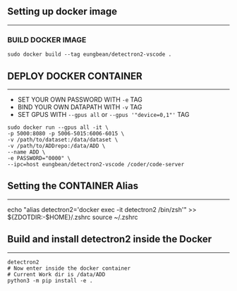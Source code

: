 

## Setting up docker image
---
<!-- ### (Recommend)PULL DOCKER IMAGE
```
sudo docker pull eungbean/detectron2-vscode
``` -->

### BUILD DOCKER IMAGE
```
sudo docker build --tag eungbean/detectron2-vscode .
```

## DEPLOY DOCKER CONTAINER
---
* SET YOUR OWN PASSWORD WITH ```-e``` TAG
* BIND YOUR OWN DATAPATH WITH ```-v``` TAG
* SET GPUS WITH ```--gpus all``` or ```--gpus '"device=0,1"'``` TAG

```
sudo docker run --gpus all -it \
-p 5000:8080 -p 5006-5015:6006-6015 \
-v /path/to/dataset:/data/dataset \
-v /path/to/ADDrepo:/data/ADD \
--name ADD \
-e PASSWORD="0000" \
--ipc=host eungbean/detectron2-vscode /coder/code-server
```

<!-- ```
sudo docker run --gpus '"device=1"' -it \
-p 5000:8080 -p 5006-5015:6006-6015 \
-v /LIG/DATASET/ADD:/data/dataset \
-v /LIG/ADD/detectron2_ADD:/data/ADD \
--name ADD \
-e PASSWORD="0924" \
--ipc=host eungbean/detectron2-vscode /coder/code-server
``` -->

## Setting the CONTAINER Alias
---
echo "alias detectron2='docker exec -it detectron2 /bin/zsh'" >> ${ZDOTDIR:-$HOME}/.zshrc
source ~/.zshrc

<!-- 
echo "alias ADD='sudo docker exec -it ADD /bin/zsh'" >> ${ZDOTDIR:-$HOME}/.zshrc
source ~/.zshrc
 -->

 ## Build and install detectron2 inside the Docker
---
```
detectron2
# Now enter inside the docker container
# Current Work dir is /data/ADD
python3 -m pip install -e .
```
